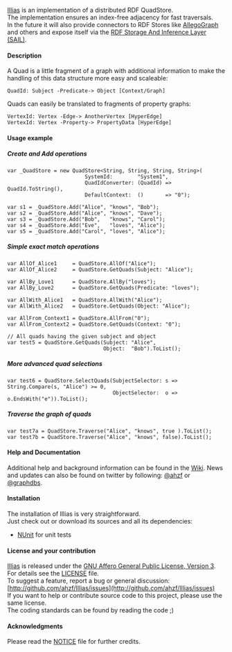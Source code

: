[Illias](http://github.com/ahzf/Illias) is an implementation of a distributed RDF QuadStore.    
The implementation ensures an index-free adjacency for fast traversals.    
In the future it will also provide connectors to RDF Stores like [AllegoGraph](http://www.franz.com/agraph/allegrograph) and others and expose itself via the [RDF Storage And Inference Layer (SAIL)](http://www.openrdf.org/doc/sesame/api/org/openrdf/sesame/sail/package-summary.html).

#### Description

 A Quad is a little fragment of a graph with additional information to make the handling of this data structure more easy and scaleable:    
 
    QuadId: Subject -Predicate-> Object [Context/Graph]    
 
 
 Quads can easily be translated to fragments of property graphs:    
 
    VertexId: Vertex -Edge-> AnotherVertex [HyperEdge]    
    VertexId: Vertex -Property-> PropertyData [HyperEdge]    


#### Usage example

##### Create and Add operations

    var _QuadStore = new QuadStore<String, String, String, String>(
                             SystemId:        "System1",
                             QuadIdConverter: (QuadId) => QuadId.ToString(),
                             DefaultContext:  ()       => "0");

    var s1 = _QuadStore.Add("Alice", "knows", "Bob");
    var s2 = _QuadStore.Add("Alice", "knows", "Dave");
    var s3 = _QuadStore.Add("Bob",   "knows", "Carol");
    var s4 = _QuadStore.Add("Eve",   "loves", "Alice");
    var s5 = _QuadStore.Add("Carol", "loves", "Alice");


##### Simple exact match operations

    var AllOf_Alice1     = QuadStore.AllOf("Alice");
    var AllOf_Alice2     = QuadStore.GetQuads(Subject: "Alice");

    var AllBy_Love1      = QuadStore.AllBy("loves");
    var AllBy_Love2      = QuadStore.GetQuads(Predicate: "loves");

    var AllWith_Alice1   = QuadStore.AllWith("Alice");
    var AllWith_Alice2   = QuadStore.GetQuads(Object: "Alice");

    var AllFrom_Context1 = QuadStore.AllFrom("0");
    var AllFrom_Context2 = QuadStore.GetQuads(Context: "0");

    // All quads having the given subject and object
    var test5 = QuadStore.GetQuads(Subject: "Alice",
                                   Object:  "Bob").ToList();


##### More advanced quad selections

    var test6 = QuadStore.SelectQuads(SubjectSelector: s => String.Compare(s, "Alice") >= 0,
                                      ObjectSelector:  o => o.EndsWith("e")).ToList();

##### Traverse the graph of quads

    var test7a = QuadStore.Traverse("Alice", "knows", true ).ToList();
    var test7b = QuadStore.Traverse("Alice", "knows", false).ToList();


#### Help and Documentation

Additional help and background information can be found in the [Wiki](http://github.com/ahzf/Illias/wiki).
News and updates can also be found on twitter by following: [@ahzf](http://www.twitter.com/ahzf) or [@graphdbs](http://www.twitter.com/graphdbs).

#### Installation

The installation of Illias is very straightforward.    
Just check out or download its sources and all its dependencies:

- [NUnit](http://www.nunit.org/) for unit tests

#### License and your contribution

[Illias](http://github.com/ahzf/Illias) is released under the [GNU Affero General Public License, Version 3](http://www.gnu.org/licenses/agpl.html). For details see the [LICENSE](/ahzf/Illias/blob/master/LICENSE) file.    
To suggest a feature, report a bug or general discussion: [http://github.com/ahzf/Illias/issues](http://github.com/ahzf/Illias/issues)    
If you want to help or contribute source code to this project, please use the same license.   
The coding standards can be found by reading the code ;)

#### Acknowledgments

Please read the [NOTICE](/ahzf/Illias/blob/master/NOTICE) file for further credits.
